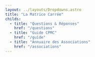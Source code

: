 ```yaml
---
layout: ../layouts/Dropdowns.astro
title: "La Matrice Carrée"
childs:
  - title: "Questions & Réponses"
    href: "/questions"
  - title: "Guide CPMC"
    href: "/guide"
  - title: "Annuaire des Associations"
    href: "/associations"
---
```

